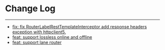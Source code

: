 # Change Log
---

- [fix: fix RouterLabelRestTemplateInterceptor add response headers exception with httpclient5.](https://github.com/Tencent/spring-cloud-tencent/pull/1239)
- [feat: support lossless online and offline](https://github.com/Tencent/spring-cloud-tencent/pull/1254)
- [feat: support lane router](https://github.com/Tencent/spring-cloud-tencent/pull/1256)